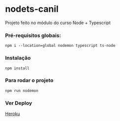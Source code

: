 # nodets-canil
Projeto feito no módulo do curso Node + Typescript

### Pré-requisitos globais:
`npm i --location=global nodemon typescript ts-node`

### Instalação
`npm install`

### Para rodar o projeto
`npm run nodemon`

### Ver Deploy
[Heroku](https://pacific-reef-00915.herokuapp.com/)
